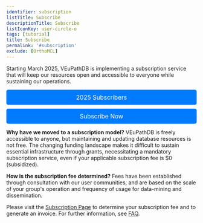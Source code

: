 ```yaml
---
identifier: subscription
listTitle: Subscribe
descriptionTitle: Subscribe
listIconKey: user-circle-o
tags: [tutorial]
title: Subscribe
permalink: '#subscription'
exclude: [OrthoMCL]
---
```

<style>

p.indent {
    margin-left: 3em
}
.survey-link {
    text-align: center;
    margin-top: 5px;
}

.survey-link a {
    display: block; /* make each button take full width & stack */
    background-color: #007BFF;
    color: white;
    padding: 10px 20px;
    text-decoration: none;
    border-radius: 5px;
    font-size: 16px;
    margin-bottom: 10px; /* space between buttons */
}

/* Optional: remove bottom margin from the last button */
.survey-link a:last-child {
    margin-bottom: 0;
}

</style>


Starting March 2025, VEuPathDB is implementing a subscription service that will keep our resources open and accessible to everyone while sustaining our operations.

<div class="survey-link">
  <a href="/a/app/static-content/subscribers.html" target="_blank">2025 Subscribers</a>
  <a href="/a/app/static-content/subscriptions.html" target="_blank">Subscribe Now</a>
</div>


<b>Why have we moved to a subscription model?</b> VEuPathDB is freely accessible to anyone, but maintaining and updating database resources is not free. The changing funding landscape makes it difficult to sustain essential infrastructure through grants, necessitating a mandatory subscription service, even if your applicable subscription fee is $0 (subsidized).

<b>How is the subscription fee determined?</b> Fees have been established through consultation with our user communities, and are based on the scale of your group's operation and frequency of usage for data-mining and dissemination.

Please visit the <a href="/a/app/static-content/subscriptions.html">Subscription Page</a> to determine your subscription fee and to generate an invoice.  For further information, see <a href="/a/app/static-content/faq.html">FAQ</a>.

<!-- Your support is invaluable for keeping the VEuPathDB resources alive. Please <a href="https://qa.plasmodb.org/plasmo.b69/app/static-content/why-subscribe.html">visit this page</a> to learn more about how VEuPathDB contributes to the biomedical community and why your support is crucial! -->



   

